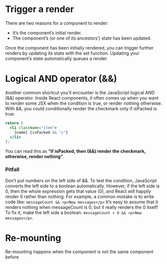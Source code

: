 # Trigger a render

There are two reasons for a component to render:

- It’s the component’s initial render.
- The component’s (or one of its ancestors’) state has been updated.

Once the component has been initially rendered, you can trigger further renders by updating its state with the set function. Updating your component’s state automatically queues a render.

# Logical AND operator (&&)

Another common shortcut you’ll encounter is the JavaScript logical AND (&&) operator. Inside React components, it often comes up when you want to render some JSX when the condition is true, or render nothing otherwise. With &&, you could conditionally render the checkmark only if isPacked is true:

```jsx
return (
  <li className="item">
    {name} {isPacked && "✔"}
  </li>
);
```

You can read this as **“if isPacked, then (&&) render the checkmark, otherwise, render nothing”**.

### Pitfall

Don’t put numbers on the left side of &&.
To test the condition, JavaScript converts the left side to a boolean automatically. However, if the left side is 0, then the whole expression gets that value (0), and React will happily render 0 rather than nothing.
For example, a common mistake is to write code like:
`messageCount && <p>New messages</p>`
It’s easy to assume that it renders nothing when messageCount is 0, but it really renders the 0 itself!
To fix it, make the left side a boolean:
`messageCount > 0 && <p>New messages</p>`.

# Re-mounting

Re-mounting happens when the component is not the same component before

